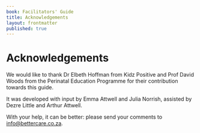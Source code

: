 ```yaml
---
book: Facilitators' Guide
title: Acknowledgements
layout: frontmatter
published: true
---
```


# Acknowledgements

We would like to thank Dr Elbeth Hoffman from Kidz Positive and Prof David Woods from the Perinatal Education Programme for their contribution towards this guide.

It was developed with input by Emma Attwell and Julia Norrish, assisted by Dezre Little and Arthur Attwell.

With your help, it can be better: please send your comments to <info@bettercare.co.za>.